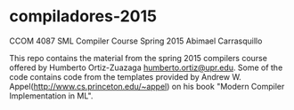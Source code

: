 # compiladores-2015
CCOM 4087 SML Compiler Course Spring 2015
Abimael Carrasquillo

This repo contains the material from the spring 2015 compilers course offered by Humberto Ortiz-Zuazaga <humberto.ortiz@upr.edu>.
Some of the code contains code from the templates provided by Andrew W. Appel(http://www.cs.princeton.edu/~appel) on his book "Modern Compiler Implementation in ML".
